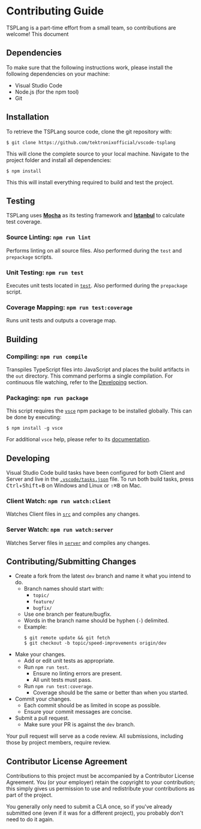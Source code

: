 # Contributing Guide

TSPLang is a part-time effort from a small team, so contributions are welcome! This document 

## Dependencies

To make sure that the following instructions work, please install the following dependencies on your machine:

- Visual Studio Code
- Node.js (for the npm tool)
- Git

## Installation

To retrieve the TSPLang source code, clone the git repository with:

````
$ git clone https://github.com/tektronixofficial/vscode-tsplang
````

This will clone the complete source to your local machine. Navigate to the project folder
and install all dependencies:

````
$ npm install
````

This this will install everything required to build and test the project.

## Testing

TSPLang uses [**Mocha**](https://mochajs.org/) as its testing framework and [**Istanbul**](https://istanbul.js.org/) to calculate test coverage.

### Source Linting: `npm run lint`

Performs linting on all source files. Also performed during the `test` and `prepackage` scripts.

### Unit Testing: `npm run test`

Executes unit tests located in [`test`](/test). Also performed during the `prepackage` script.

### Coverage Mapping: `npm run test:coverage`

Runs unit tests and outputs a coverage map.

## Building

### Compiling: `npm run compile`

Transpiles TypeScript files into JavaScript and places the build artifacts in the `out` directory. This command performs a single compilation. For continuous file watching, refer to the [Developing](#developing) section.

### Packaging: `npm run package`

This script requires the [`vsce`](https://www.npmjs.com/package/vsce) npm package to be installed globally. This can be done by executing:
```
$ npm install -g vsce
```

For additional `vsce` help, please refer to its [documentation](https://code.visualstudio.com/docs/extensions/publish-extension).

## Developing

Visual Studio Code build tasks have been configured for both Client and Server and live in the [`.vscode/tasks.json`](/.vscode/tasks.json) file. To run both build tasks, press <kbd>Ctrl</kbd>+<kbd>Shift</kbd>+<kbd>B</kbd> on Windows and Linux or <kbd>&#8679;</kbd><kbd>&#8984;</kbd><kbd>B</kbd> on Mac.

### Client Watch: `npm run watch:client`

Watches Client files in [`src`](/src) and compiles any changes.

### Server Watch: `npm run watch:server`

Watches Server files in [`server`](/server) and compiles any changes.

## Contributing/Submitting Changes

* Create a fork from the latest `dev` branch and name it what you intend to do.
    * Branch names should start with:
        * `topic/`
        * `feature/`
        * `bugfix/`
    * Use one branch per feature/bugfix.
    * Words in the branch name should be hyphen (`-`) delimited.
    * Example:
        ```
        $ git remote update && git fetch
        $ git checkout -b topic/speed-improvements origin/dev
        ```
* Make your changes.
    * Add or edit unit tests as appropriate.
    * Run `npm run test`.
        * Ensure no linting errors are present.
        * All unit tests must pass.
    * Run `npm run test:coverage`.
        * Coverage should be the same or better than when you started.
* Commit your changes.
    * Each commit should be as limited in scope as possible.
    * Ensure your commit messages are concise.
* Submit a pull request.
    * Make sure your PR is against the `dev` branch.

Your pull request will serve as a code review. All submissions, including those by project members, require review.

## Contributor License Agreement

Contributions to this project must be accompanied by a Contributor License Agreement. You (or your employer) retain the copyright to your contribution; this simply gives us permission to use and redistribute your contributions as part of the project.

You generally only need to submit a CLA once, so if you've already submitted one (even if it was for a different project), you probably don't need to do it again.



<!-- Modified by Tektronix. Original Content developed by the angular-translate team and Pascal Precht and their Contributing Guide available at https://github.com/angular-translate/angular-translate -->

